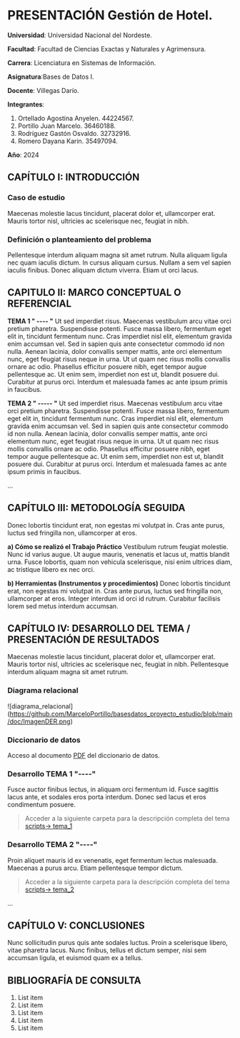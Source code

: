 # PRESENTACIÓN Gestión de Hotel.

**Universidad**: Universidad Nacional del Nordeste.

**Facultad**: Facultad de Ciencias Exactas y Naturales y Agrimensura.

**Carrera**: Licenciatura en Sistemas de Información.

**Asignatura**:Bases de Datos I.

**Docente**: Villegas Darío.

**Integrantes**:
1.	Ortellado Agostina Anyelen.                        44224567.
2.	Portillo Juan Marcelo.                             36460188.
3.	Rodríguez Gastón Osvaldo.                          32732916.
4.	Romero Dayana Karin.                               35497094.

**Año**: 2024

## CAPÍTULO I: INTRODUCCIÓN

### Caso de estudio

Maecenas molestie lacus tincidunt, placerat dolor et, ullamcorper erat. Mauris tortor nisl, ultricies ac scelerisque nec, feugiat in nibh. 

### Definición o planteamiento del problema

Pellentesque interdum aliquam magna sit amet rutrum. Nulla aliquam ligula nec quam iaculis dictum. In cursus aliquam cursus. Nullam a sem vel sapien iaculis finibus. Donec aliquam dictum viverra. Etiam ut orci lacus.

## CAPITULO II: MARCO CONCEPTUAL O REFERENCIAL

**TEMA 1 " ---- "** 
Ut sed imperdiet risus. Maecenas vestibulum arcu vitae orci pretium pharetra. Suspendisse potenti. Fusce massa libero, fermentum eget elit in, tincidunt fermentum nunc. Cras imperdiet nisl elit, elementum gravida enim accumsan vel. Sed in sapien quis ante consectetur commodo id non nulla. Aenean lacinia, dolor convallis semper mattis, ante orci elementum nunc, eget feugiat risus neque in urna. Ut ut quam nec risus mollis convallis ornare ac odio. Phasellus efficitur posuere nibh, eget tempor augue pellentesque ac. Ut enim sem, imperdiet non est ut, blandit posuere dui. Curabitur at purus orci. Interdum et malesuada fames ac ante ipsum primis in faucibus.


**TEMA 2 " ----- "** 
Ut sed imperdiet risus. Maecenas vestibulum arcu vitae orci pretium pharetra. Suspendisse potenti. Fusce massa libero, fermentum eget elit in, tincidunt fermentum nunc. Cras imperdiet nisl elit, elementum gravida enim accumsan vel. Sed in sapien quis ante consectetur commodo id non nulla. Aenean lacinia, dolor convallis semper mattis, ante orci elementum nunc, eget feugiat risus neque in urna. Ut ut quam nec risus mollis convallis ornare ac odio. Phasellus efficitur posuere nibh, eget tempor augue pellentesque ac. Ut enim sem, imperdiet non est ut, blandit posuere dui. Curabitur at purus orci. Interdum et malesuada fames ac ante ipsum primis in faucibus.

...

## CAPÍTULO III: METODOLOGÍA SEGUIDA 

Donec lobortis tincidunt erat, non egestas mi volutpat in. Cras ante purus, luctus sed fringilla non, ullamcorper at eros.

 **a) Cómo se realizó el Trabajo Práctico**
Vestibulum rutrum feugiat molestie. Nunc id varius augue. Ut augue mauris, venenatis et lacus ut, mattis blandit urna. Fusce lobortis, quam non vehicula scelerisque, nisi enim ultrices diam, ac tristique libero ex nec orci.

 **b) Herramientas (Instrumentos y procedimientos)**
Donec lobortis tincidunt erat, non egestas mi volutpat in. Cras ante purus, luctus sed fringilla non, ullamcorper at eros. Integer interdum id orci id rutrum. Curabitur facilisis lorem sed metus interdum accumsan. 


## CAPÍTULO IV: DESARROLLO DEL TEMA / PRESENTACIÓN DE RESULTADOS 

Maecenas molestie lacus tincidunt, placerat dolor et, ullamcorper erat. Mauris tortor nisl, ultricies ac scelerisque nec, feugiat in nibh. Pellentesque interdum aliquam magna sit amet rutrum. 

### Diagrama relacional
![diagrama_relacional]
(https://github.com/MarceloPortillo/basesdatos_proyecto_estudio/blob/main/doc/ImagenDER.png)

### Diccionario de datos

Acceso al documento [PDF](doc/diccionario_datos.pdf) del diccionario de datos.


### Desarrollo TEMA 1 "----"

Fusce auctor finibus lectus, in aliquam orci fermentum id. Fusce sagittis lacus ante, et sodales eros porta interdum. Donec sed lacus et eros condimentum posuere. 

> Acceder a la siguiente carpeta para la descripción completa del tema [scripts-> tema_1](script/tema01_nombre_tema)

### Desarrollo TEMA 2 "----"

Proin aliquet mauris id ex venenatis, eget fermentum lectus malesuada. Maecenas a purus arcu. Etiam pellentesque tempor dictum. 

> Acceder a la siguiente carpeta para la descripción completa del tema [scripts-> tema_2](script/tema02_nombre_tema)

... 


## CAPÍTULO V: CONCLUSIONES

Nunc sollicitudin purus quis ante sodales luctus. Proin a scelerisque libero, vitae pharetra lacus. Nunc finibus, tellus et dictum semper, nisi sem accumsan ligula, et euismod quam ex a tellus. 



## BIBLIOGRAFÍA DE CONSULTA

 1. List item
 2. List item
 3. List item
 4. List item
 5. List item

